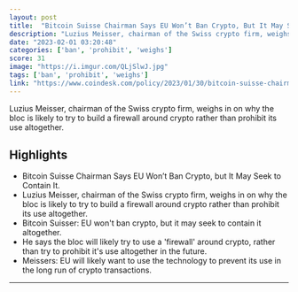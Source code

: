 ```yaml
---
layout: post
title:  "Bitcoin Suisse Chairman Says EU Won’t Ban Crypto, But It May Seek to Contain It"
description: "Luzius Meisser, chairman of the Swiss crypto firm, weighs in on why the bloc is likely to try to build a firewall around crypto rather than prohibit its use altogether."
date: "2023-02-01 03:20:48"
categories: ['ban', 'prohibit', 'weighs']
score: 31
image: "https://i.imgur.com/QLjSlwJ.jpg"
tags: ['ban', 'prohibit', 'weighs']
link: "https://www.coindesk.com/policy/2023/01/30/bitcoin-suisse-chairman-says-eu-wont-ban-crypto-but-it-may-seek-to-contain-it/?outputType=amp"
---
```


Luzius Meisser, chairman of the Swiss crypto firm, weighs in on why the bloc is likely to try to build a firewall around crypto rather than prohibit its use altogether.

## Highlights

- Bitcoin Suisse Chairman Says EU Won’t Ban Crypto, but It May Seek to Contain It.
- Luzius Meisser, chairman of the Swiss crypto firm, weighs in on why the bloc is likely to try to build a firewall around crypto rather than prohibit its use altogether.
- Bitcoin Suisser: EU won't ban crypto, but it may seek to contain it altogether.
- He says the bloc will likely try to use a 'firewall' around crypto, rather than try to prohibit it's use altogether in the future.
- Meissers: EU will likely want to use the technology to prevent its use in the long run of crypto transactions.

---

